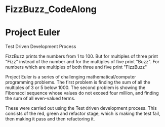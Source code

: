 # FizzBuzz_CodeAlong
# Project Euler

Test Driven Development Process

FizzBuzz prints the numbers from 1 to 100. But for multiples of three print "Fizz" instead of the number and for the multiples of five print "Buzz". For numbers which are multiples of both three and five print "FizzBuzz"

Project Euler is a series of challenging mathematical/computer programming problems. The first problem is finding the sum of all the multiples of 3 or 5 below 1000. The second problem is showing the Fibonacci sequence whose values do not exceed four million, and finding the sum of all even-valued terms.

These were carried out using the Test driven development process. This consists of the red, green and refactor stage, which is making the test fail, then making it pass and then refactoring it.
